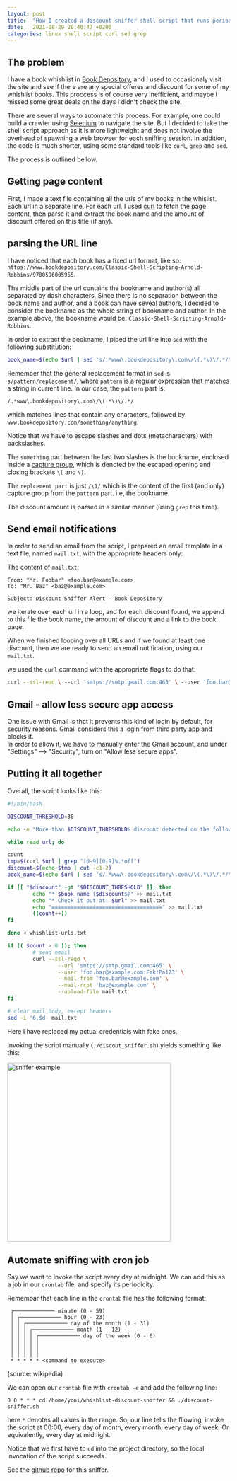 ```yaml
---
layout: post
title:  "How I created a discount sniffer shell script that runs periodically and send email notifications"
date:   2021-08-29 20:40:47 +0200
categories: linux shell script curl sed grep
---
```



## The problem

I have a book whishlist in [Book Depository](https://www.bookdepository.com/), and I used to occasionaly visit the site and see if there are any special offeres and discount for some of my whishlist books.
This proccess is of course very inefficient, and maybe I missed some great deals on the days I didn't check the site.

There are several ways to automate this process.
For example, one could build a crawler using [Selenium](https://www.selenium.dev/) to navigate the site. But I decided to take the shell script approach as it is more
lightweight and does not involve the overhead of spawning a web browser for each sniffing session. In addition, the code is much shorter, using some standard tools like `curl`, `grep` and `sed`.

The process is outlined bellow.

## Getting page content

First, I made a text file containing all the urls of my books in the whislist. Each url in a separate line. For each url, I used [curl](https://curl.se/docs/manpage.html) to fetch the page content, then parse it and extract the book name and the amount of discount offered on this title (if any).


## parsing the URL line
I have noticed that each book has a fixed url format, like so:
`https://www.bookdepository.com/Classic-Shell-Scripting-Arnold-Robbins/9780596005955`. 

The middle part of the url contains the bookname and author(s) all separated by dash characters.
Since there is no separation between the book name and author, and a book can have seveal authors, I decided to consider the bookname as the whole string of bookname and author. In the example above, the bookname would be: `Classic-Shell-Scripting-Arnold-Robbins`.

In order to extract the bookname, I piped the url line into `sed` with the following substitution:
```bash
book_name=$(echo $url | sed 's/.*www\.bookdepository\.com\/\(.*\)\/.*/\1/')
```

Remember that the general replacement format in `sed` is `s/pattern/replacement/`, where `pattern` is a regular expression that matches a string in current line.
In our case, the `pattern` part is:
```
/.*www\.bookdepository\.com\/\(.*\)\/.*/
```

which matches lines that contain any characters, followed by `www.bookdepository.com/something/anything`.

Notice that we have to escape slashes and dots (metacharacters) with backslashes.
 
The `something` part between the last two slashes is the bookname, enclosed inside a [capture group](https://www.regular-expressions.info/refcapture.html), which is denoted by the escaped opening and closing brackets `\(` and `\)`.

The `replcement part` is just `/\1/` which is the content of the first (and only) capture group from the `pattern` part. i.e, the bookname.

The discount amount is parsed in a similar manner (using `grep` this time).


## Send email notifications

In order to send an email from the script, I prepared an email template in a text file, named `mail.txt`,  with the appropriate headers only:

The content of `mail.txt`:
```
From: "Mr. Foobar" <foo.bar@example.com>
To: "Mr. Baz" <baz@example.com>

Subject: Discount Sniffer Alert - Book Depository
```
we iterate over each url in a loop, and for each discount found, we append to this file the book name, the amount of discount and a link to the book page.

When we finished looping over all URLs and if we found at least one discount, then we are ready to send an email notification, using our `mail.txt`.

we used the `curl` command with the appropriate flags to do that:

```bash
curl --ssl-reqd \ --url 'smtps://smtp.gmail.com:465' \ --user 'foo.bar@example.com:Fak!Pa123' \ --mail-from 'foo.bar@example.com' \ --mail-rcpt 'baz@example.com' \ --upload-file mail.txt
```

## Gmail - allow less secure app access

One issue with Gmail is that it prevents this kind of login by default, for security reasons. Gmail considers this a login from third party app and blocks it.  
In order to allow it, we have to manually enter the Gmail account, and under "Settings" --> "Security",  turn on "Allow less secure apps". 


## Putting it all together

Overall, the script looks like this:

```bash
#!/bin/bash

DISCOUNT_THRESHOLD=30

echo -e "More than $DISCOUNT_THRESHOLD% discount detected on the following books:\n" >> mail.txt

while read url; do

count
tmp=$(curl $url | grep "[0-9][0-9]%.*off")
discount=$(echo $tmp | cut -c1-2)
book_name=$(echo $url | sed 's/.*www\.bookdepository\.com\/\(.*\)\/.*/\1/')

if [[ "$discount" -gt "$DISCOUNT_THRESHOLD" ]]; then
        echo "* $book_name ($discount$)" >> mail.txt
        echo "* Check it out at: $url" >> mail.txt
        echo "===================================" >> mail.txt
        ((count++))
fi

done < whishlist-urls.txt

if (( $count > 0 )); then
        # send email
        curl --ssl-reqd \
                --url 'smtps://smtp.gmail.com:465' \
                --user 'foo.bar@example.com:Fak!Pa123' \
                --mail-from 'foo.bar@example.com' \
                --mail-rcpt 'baz@example.com' \
                --upload-file mail.txt
fi

# clear mail body, except headers
sed -i '6,$d' mail.txt
```

Here I have replaced my actual credentials with fake ones.

Invoking the script manually (`./discout_sniffer.sh`) yields something like this:


<img src="{{ site.baseurl }}/assets/images/sniffer-example.jpeg" alt="sniffer example" width="370" height="405">

## Automate sniffing with cron job

Say we want to invoke the script every day at midnight. We can add this as a job in our `crontab` file, and specify its periodicity.

Remembar that each line in the `crontab` file has the following format:

```
 ┌───────────── minute (0 - 59)
 │ ┌───────────── hour (0 - 23)
 │ │ ┌───────────── day of the month (1 - 31)
 │ │ │ ┌───────────── month (1 - 12)
 │ │ │ │ ┌───────────── day of the week (0 - 6) 
 │ │ │ │ │                                   
 │ │ │ │ │
 │ │ │ │ │
 * * * * * <command to execute>
```
(source: wikipedia)


We can open our `crontab` file with `crontab -e` and add the following line:

``` 
0 0 * * * cd /home/yoni/whishlist-discount-sniffer && ./discount-sniffer.sh
```

here `*` denotes all values in the range. So, our line tells the fllowing: invoke the script at 00:00, every day of month, every month, every day of week. Or equivalently, every day at midnight.

Notice that we first have to `cd` into the project directory, so the local invocation of the script succeeds.


See the [github repo](https://github.com/YoniA/various-shell-tools/tree/master/whishlist-discount-sniffer) for this sniffer.
